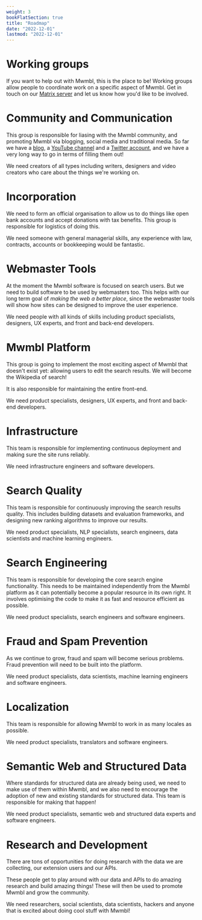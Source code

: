 ```yaml
---
weight: 3
bookFlatSection: true
title: "Roadmap"
date: "2022-12-01"
lastmod: "2022-12-01"
---
```


# Working groups

If you want to help out with Mwmbl, this is the place to be! Working
groups allow people to coordinate work on a specific aspect of
Mwmbl. Get in touch on our [Matrix server](https://matrix.to/#/#mwmbl:matrix.org) 
and let us know how you'd like to be involved.


# Community and Communication

This group is responsible for liasing with the Mwmbl community, and
promoting Mwmbl via blogging, social media and traditional media. So
far we have a [blog](https://blog.mwmbl.org), a [YouTube channel](https://www.youtube.com/@mwmbl)
and a [Twitter account](https://twitter.com/mwmblorg),
and we have a very long way to go in terms of filling them out!

We need creators of all types including writers, designers and video creators who
care about the things we're working on.

# Incorporation

We need to form an official organisation to allow us to do things like
open bank accounts and accept donations with tax benefits. This group
is responsible for logistics of doing this.

We need someone with general managerial skills, any experience with
law, contracts, accounts or bookkeeping would be fantastic.

# Webmaster Tools

At the moment the Mwmbl software is focused on search users. But we
need to build software to be used by webmasters too. This helps with
our long term goal of _making the web a better place_, since the
webmaster tools will show how sites can be designed to improve the
user experience.

We need people with all kinds of skills including product specialists,
designers, UX experts, and front and back-end developers.

# Mwmbl Platform

This group is going to implement the most exciting aspect of Mwmbl
that doesn't exist yet: allowing users to edit the search results. We
will become the Wikipedia of search!

It is also responsible for maintaining the entire front-end.

We need product specialists, designers, UX experts, and front and
back-end developers.

# Infrastructure

This team is responsible for implementing continuous deployment and
making sure the site runs reliably.

We need infrastructure engineers and software developers.

# Search Quality

This team is responsible for continuously improving the search results
quality. This includes building datasets and evaluation frameworks,
and designing new ranking algorithms to improve our results.

We need product specialists, NLP specialists, search engineers, data
scientists and machine learning engineers.

# Search Engineering

This team is responsible for developing the core search engine
functionality. This needs to be maintained independently from the
Mwmbl platform as it can potentially become a popular resource in its
own right. It involves optimising the code to make it as fast and
resource efficient as possible.

We need product specialists, search engineers and software engineers.

# Fraud and Spam Prevention

As we continue to grow, fraud and spam will become serious
problems. Fraud prevention will need to be built into the platform.

We need product specialists, data scientists, machine learning
engineers and software engineers.

<!-- # Web Standards and Interoperability -->

<!-- TBD -->

# Localization

This team is responsible for allowing Mwmbl to work in as many locales
as possible.

We need product specialists, translators and software engineers.

# Semantic Web and Structured Data

Where standards for structured data are already being used, we need to
make use of them within Mwmbl, and we also need to encourage the
adoption of new and existing standards for structured data. This team
is responsible for making that happen!

We need product specialists, semantic web and structured data experts
and software engineers.

# Research and Development

There are tons of opportunities for doing research with the data we
are collecting, our extension users and our APIs.

These people get to play around with our data and APIs to do amazing
research and build amazing things! These will then be used to promote
Mwmbl and grow the community.

We need researchers, social scientists, data scientists, hackers and
anyone that is excited about doing cool stuff with Mwmbl!
